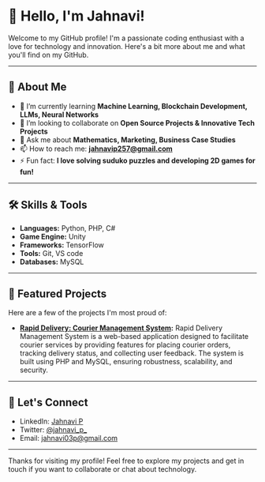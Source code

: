 # 👋 Hello, I'm Jahnavi!

Welcome to my GitHub profile! I'm a passionate coding enthusiast with a love for technology and innovation. Here's a bit more about me and what you'll find on my GitHub.

---

## 🚀 About Me
- 🌱 I’m currently learning **Machine Learning, Blockchain Development, LLMs, Neural Networks**
- 👯 I’m looking to collaborate on **Open Source Projects & Innovative Tech Projects**
- 💬 Ask me about **Mathematics, Marketing, Business Case Studies**
- 📫 How to reach me: **jahnavip257@gmail.com**
- ⚡ Fun fact: **I love solving suduko puzzles and developing 2D games for fun!**

---

## 🛠️ Skills & Tools
- **Languages:** Python, PHP, C#
- **Game Engine:** Unity
- **Frameworks:** TensorFlow
- **Tools:** Git, VS code
- **Databases:** MySQL

---

## 💼 Featured Projects
Here are a few of the projects I'm most proud of:

- **[Rapid Delivery: Courier Management System](https://github.com/jan257/Courier-Management-System-.git):** Rapid Delivery Management System is a web-based application designed to facilitate courier services by providing features for placing courier orders, tracking delivery status, and collecting user feedback. The system is built using PHP and MySQL, ensuring robustness, scalability, and security.

---

## 🤝 Let's Connect
- LinkedIn: [Jahnavi P](https://www.linkedin.com/in/jahnavi-p-a68788233)
- Twitter: [@jahnavi_p_](https://x.com/jahnavi_p_)
- Email: [jahnavi03p@gmail.com](mailto:jahnavi03p@gmail.com)

---

Thanks for visiting my profile! Feel free to explore my projects and get in touch if you want to collaborate or chat about technology.
